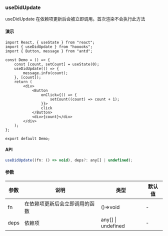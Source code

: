 ### useDidUpdate

useDidUpdate 在依赖项更新后会被立即调用。首次渲染不会执行此方法

#### 演示

```tsx
import React, { useState } from "react";
import { useDidUpdate } from "hooooks";
import { Button, message } from "antd";

const Demo = () => {
    const [count, setCount] = useState(0);
    useDidUpdate(() => {
        message.info(count);
    }, [count]);
    return (
        <div>
            <Button
                onClick={() => {
                    setCount((count) => count + 1);
                }}>
                click
            </Button>
            <div>{count}</div>
        </div>
    );
};

export default Demo;
```

#### API

```js
useDidUpdate((fn: () => void), deps?: any[] | undefined);
```

#### 参数

| 参数 | 说明                           | 类型               | 默认值 |
| ---- | ------------------------------ | ------------------ | ------ |
| fn   | 在依赖项更新后会立即调用的函数 | ()=>void           | -      |
| deps | 依赖项                         | any[] \| undefined | -      |
